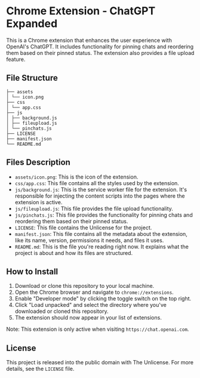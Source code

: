 # Chrome Extension - ChatGPT Expanded

This is a Chrome extension that enhances the user experience with OpenAI's ChatGPT. It includes functionality for pinning chats and reordering them based on their pinned status. The extension also provides a file upload feature.

## File Structure
```
├── assets
│ └── icon.png
├── css
│ └── app.css
├── js
│ ├── background.js
│ ├── fileupload.js
│ └── pinchats.js
├── LICENSE
├── manifest.json
└── README.md
```

## Files Description

- `assets/icon.png`: This is the icon of the extension.
- `css/app.css`: This file contains all the styles used by the extension.
- `js/background.js`: This is the service worker file for the extension. It's responsible for injecting the content scripts into the pages where the extension is active.
- `js/fileupload.js`: This file provides the file upload functionality.
- `js/pinchats.js`: This file provides the functionality for pinning chats and reordering them based on their pinned status.
- `LICENSE`: This file contains the Unlicense for the project.
- `manifest.json`: This file contains all the metadata about the extension, like its name, version, permissions it needs, and files it uses.
- `README.md`: This is the file you're reading right now. It explains what the project is about and how its files are structured.

## How to Install

1. Download or clone this repository to your local machine.
2. Open the Chrome browser and navigate to `chrome://extensions`.
3. Enable "Developer mode" by clicking the toggle switch on the top right.
4. Click "Load unpacked" and select the directory where you've downloaded or cloned this repository.
5. The extension should now appear in your list of extensions.

Note: This extension is only active when visiting `https://chat.openai.com`.

## License

This project is released into the public domain with The Unlicense. For more details, see the `LICENSE` file.
